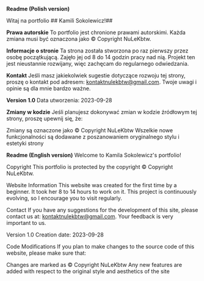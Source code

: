 **Readme (Polish version)**

Witaj na portfolio ## Kamili Sokolewicz!## 

**Prawa autorskie**
To portfolio jest chronione prawami autorskimi. Każda zmiana musi być oznaczona jako © Copyright NuLeKbtw.

**Informacje o stronie**
Ta strona została stworzona po raz pierwszy przez osobę początkującą. Zajęło jej od 8 do 14 godzin pracy nad nią. Projekt ten jest nieustannie rozwijany, więc zachęcam do regularnego odwiedzania.

**Kontakt**
Jeśli masz jakiekolwiek sugestie dotyczące rozwoju tej strony, proszę o kontakt pod adresem: kontaktnulekbtw@gmail.com. Twoje uwagi i opinie są dla mnie bardzo ważne.

**Version 1.0**
Data utworzenia: 2023-09-28

**Zmiany w kodzie**
Jeśli planujesz dokonywać zmian w kodzie źródłowym tej strony, proszę upewnij się, że:

Zmiany są oznaczone jako © Copyright NuLeKbtw
Wszelkie nowe funkcjonalności są dodawane z poszanowaniem oryginalnego stylu i estetyki strony

**Readme (English version)**
Welcome to Kamila Sokolewicz's portfolio!

Copyright
This portfolio is protected by the copyright © Copyright NuLeKbtw.

Website Information
This website was created for the first time by a beginner. It took her 8 to 14 hours to work on it. This project is continuously evolving, so I encourage you to visit regularly.

Contact
If you have any suggestions for the development of this site, please contact us at: kontaktnulekbtw@gmail.com. Your feedback is very important to us.

Version 1.0
Creation date: 2023-09-28

Code Modifications
If you plan to make changes to the source code of this website, please make sure that:

Changes are marked as © Copyright NuLeKbtw
Any new features are added with respect to the original style and aesthetics of the site
